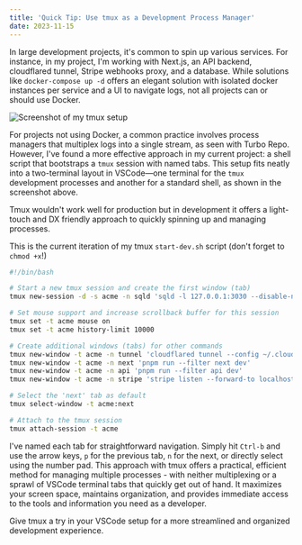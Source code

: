 ```yaml
---
title: 'Quick Tip: Use tmux as a Development Process Manager'
date: 2023-11-15
---
```


In large development projects, it's common to spin up various services. For instance, in my project,
I'm working with Next.js, an API backend, cloudflared tunnel, Stripe webhooks proxy, and a database.
While solutions like `docker-compose up -d` offers an elegant solution with isolated docker instances per service and a UI to navigate logs, not all projects can or should use Docker.

<img alt="Screenshot of my tmux setup" src="/blog/vscode-with-tmux-2.png" class="full-bleed" />

For projects not using Docker, a common practice involves process managers that multiplex logs into
a single stream, as seen with Turbo Repo. However, I've found a more effective approach in my
current project: a shell script that bootstraps a `tmux` session with named tabs. This setup fits
neatly into a two-terminal layout in VSCode—one terminal for the `tmux` development processes and
another for a standard shell, as shown in the screenshot above.

Tmux wouldn't work well for production but in development it offers a light-touch and DX friendly
approach to quickly spinning up and managing processes.

This is the current iteration of my tmux `start-dev.sh` script (don't forget to `chmod +x`!)

```bash
#!/bin/bash

# Start a new tmux session and create the first window (tab)
tmux new-session -d -s acme -n sqld 'sqld -l 127.0.0.1:3030 --disable-namespaces'

# Set mouse support and increase scrollback buffer for this session
tmux set -t acme mouse on
tmux set -t acme history-limit 10000

# Create additional windows (tabs) for other commands
tmux new-window -t acme -n tunnel 'cloudflared tunnel --config ~/.cloudflared/acme.yaml run --protocol http2'
tmux new-window -t acme -n next 'pnpm run --filter next dev'
tmux new-window -t acme -n api 'pnpm run --filter api dev'
tmux new-window -t acme -n stripe 'stripe listen --forward-to localhost:3090/stripe/webhook'

# Select the 'next' tab as default
tmux select-window -t acme:next

# Attach to the tmux session
tmux attach-session -t acme
```

I've named each tab for straightforward navigation. Simply hit `Ctrl-b` and use the arrow keys, `p`
for the previous tab, `n` for the next, or directly select using the number pad. This approach with
tmux offers a practical, efficient method for managing multiple processes - with neither
multiplexing or a sprawl of VSCode terminal tabs that quickly get out of hand. It maximizes your
screen space, maintains organization, and provides immediate access to the tools and information you
need as a developer.

Give tmux a try in your VSCode setup for a more streamlined and organized development experience.
